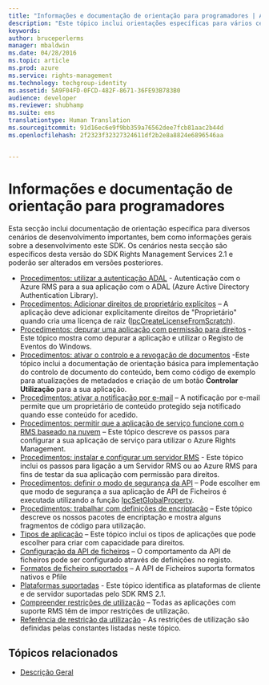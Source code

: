 ```yaml
---
title: "Informações e documentação de orientação para programadores | Azure RMS"
description: "Este tópico inclui orientações específicas para vários cenários de desenvolvimento importantes."
keywords: 
author: bruceperlerms
manager: mbaldwin
ms.date: 04/28/2016
ms.topic: article
ms.prod: azure
ms.service: rights-management
ms.technology: techgroup-identity
ms.assetid: 5A9F04FD-0FCD-482F-8671-36FE93B783B0
audience: developer
ms.reviewer: shubhamp
ms.suite: ems
translationtype: Human Translation
ms.sourcegitcommit: 91d16ec6e9f9bb359a76562dee7fcb81aac2b44d
ms.openlocfilehash: 2f2323f32327324611df2b2e8a8824e6896546aa


---
```


# Informações e documentação de orientação para programadores

Esta secção inclui documentação de orientação específica para diversos cenários de desenvolvimento importantes, bem como informações gerais sobre a desenvolvimento este SDK. Os cenários nesta secção são específicos desta versão do SDK Rights Management Services 2.1 e poderão ser alterados em versões posteriores.
- [Procedimentos: utilizar a autenticação ADAL](how-to-use-adal-authentication.md) - Autenticação com o Azure RMS para a sua aplicação com o ADAL (Azure Active Directory Authentication Library).
- [Procedimentos: Adicionar direitos de proprietário explícitos](add-explicit-owner-rights.md) – A aplicação deve adicionar explicitamente direitos de &quot;Proprietário&quot; quando cria uma licença de raiz ([IpcCreateLicenseFromScratch](/rights-management/sdk/2.1/api/win/functions#msipc_ipccreatelicensefromscratch)).
- [Procedimentos: depurar uma aplicação com permissão para direitos](debugging-applications-that-use-ad-rms.md) - Este tópico mostra como depurar a aplicação e utilizar o Registo de Eventos do Windows.
- [Procedimentos: ativar o controlo e a revogação de documentos](tracking-content.md) -Este tópico inclui a documentação de orientação básica para implementação do controlo de documento do conteúdo, bem como código de exemplo para atualizações de metadados e criação de um botão **Controlar Utilização** para a sua aplicação.
- [Procedimentos: ativar a notificação por e-mail](how-to-enable-email-notification.md) – A notificação por e-mail permite que um proprietário de conteúdo protegido seja notificado quando esse conteúdo for acedido.
- [Procedimentos: permitir que a aplicação de serviço funcione com o RMS baseado na nuvem](how-to-use-file-api-with-aadrm-cloud.md) – Este tópico descreve os passos para configurar a sua aplicação de serviço para utilizar o Azure Rights Management.
- [Procedimentos: instalar e configurar um servidor RMS](how-to-install-and-configure-an-rms-server.md) - Este tópico inclui os passos para ligação a um Servidor RMS ou ao Azure RMS para fins de testar da sua aplicação com permissão para direitos.
- [Procedimentos: definir o modo de segurança da API](setting-the-api-security-mode-api-mode.md) – Pode escolher em que modo de segurança a sua aplicação de API de Ficheiros é executada utilizando a função [IpcSetGlobalProperty](/rights-management/sdk/2.1/api/win/functions#msipc_ipcsetglobalproperty).
- [Procedimentos: trabalhar com definições de encriptação](working-with-encryption.md) – Este tópico descreve os nossos pacotes de encriptação e mostra alguns fragmentos de código para utilização.
- [Tipos de aplicação](application-types.md) – Este tópico inclui os tipos de aplicações que pode escolher para criar com capacidade para direitos.
- [Configuração da API de ficheiros](file-api-configuration.md) – O comportamento da API de ficheiros pode ser configurado através de definições no registo.
- [Formatos de ficheiro suportados](supported-file-formats.md) – A API de Ficheiros suporta formatos nativos e Pfile
- [Plataformas suportadas](supported-platforms.md) - Este tópico identifica as plataformas de cliente e de servidor suportadas pelo SDK RMS 2.1.
- [Compreender restrições de utilização](understanding-usage-restrictions.md) – Todas as aplicações com suporte RMS têm de impor restrições de utilização.
- [Referência de restrição da utilização](usage-restriction-reference.md) - As restrições de utilização são definidas pelas constantes listadas neste tópico.

 
## Tópicos relacionados ##
* [Descrição Geral](ad-rms-overview.md)
 

 



<!--HONumber=Jun16_HO4-->


